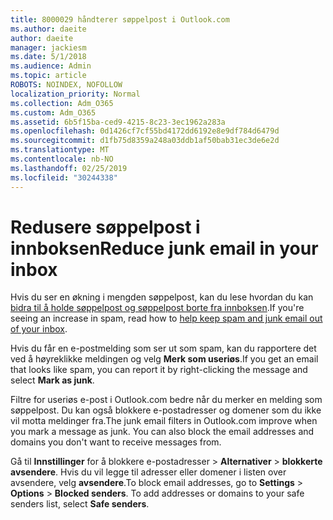 ```yaml
---
title: 8000029 håndterer søppelpost i Outlook.com
ms.author: daeite
author: daeite
manager: jackiesm
ms.date: 5/1/2018
ms.audience: Admin
ms.topic: article
ROBOTS: NOINDEX, NOFOLLOW
localization_priority: Normal
ms.collection: Adm_O365
ms.custom: Adm_O365
ms.assetid: 6b5f15ba-ced9-4215-8c23-3ec1962a283a
ms.openlocfilehash: 0d1426cf7cf55bd4172dd6192e8e9df784d6479d
ms.sourcegitcommit: d1fb75d8359a248a03ddb1af50bab31ec3de6e2d
ms.translationtype: MT
ms.contentlocale: nb-NO
ms.lasthandoff: 02/25/2019
ms.locfileid: "30244338"
---
```

# <a name="reduce-junk-email-in-your-inbox"></a><span data-ttu-id="506de-102">Redusere søppelpost i innboksen</span><span class="sxs-lookup"><span data-stu-id="506de-102">Reduce junk email in your inbox</span></span>

<span data-ttu-id="506de-103">Hvis du ser en økning i mengden søppelpost, kan du lese hvordan du kan [bidra til å holde søppelpost og søppelpost borte fra innboksen](https://go.microsoft.com/fwlink/p/?linkid=873140).</span><span class="sxs-lookup"><span data-stu-id="506de-103">If you're seeing an increase in spam, read how to [help keep spam and junk email out of your inbox](https://go.microsoft.com/fwlink/p/?linkid=873140).</span></span>
  
<span data-ttu-id="506de-104">Hvis du får en e-postmelding som ser ut som spam, kan du rapportere det ved å høyreklikke meldingen og velg **Merk som useriøs**.</span><span class="sxs-lookup"><span data-stu-id="506de-104">If you get an email that looks like spam, you can report it by right-clicking the message and select **Mark as junk**.</span></span> 
  
<span data-ttu-id="506de-p101">Filtre for useriøs e-post i Outlook.com bedre når du merker en melding som søppelpost. Du kan også blokkere e-postadresser og domener som du ikke vil motta meldinger fra.</span><span class="sxs-lookup"><span data-stu-id="506de-p101">The junk email filters in Outlook.com improve when you mark a message as junk. You can also block the email addresses and domains you don't want to receive messages from.</span></span>
  
<span data-ttu-id="506de-p102">Gå til **Innstillinger** for å blokkere e-postadresser \> **Alternativer** \> **blokkerte avsendere**. Hvis du vil legge til adresser eller domener i listen over avsendere, velg **avsendere**.</span><span class="sxs-lookup"><span data-stu-id="506de-p102">To block email addresses, go to **Settings** \> **Options** \> **Blocked senders**. To add addresses or domains to your safe senders list, select **Safe senders**.</span></span> 
  

